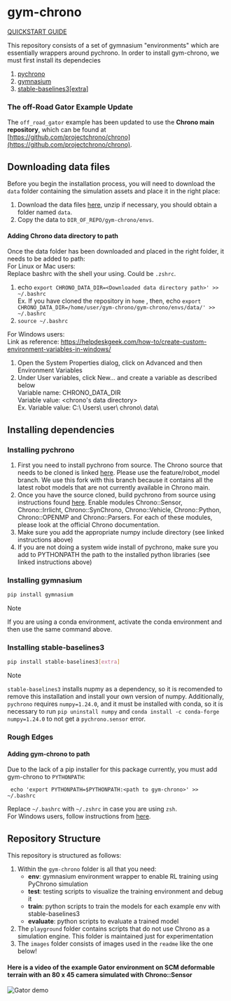 # gym-chrono

[QUICKSTART GUIDE](/docker/)

This repository consists of a set of gymnasium "environments" which are essentially wrappers around pychrono. In order to install gym-chrono, we must first install its dependecies
1) [pychrono](https://github.com/zzhou292/chrono/tree/feature/robot_model)
2) [gymnasium](https://pypi.org/project/gymnasium/)
3) [stable-baselines3[extra]](https://pypi.org/project/stable-baselines3/)

### The off-Road Gator Example Update

The `off_road_gator` example has been updated to use the **Chrono main repository**, which can be found at [https://github.com/projectchrono/chrono](https://github.com/projectchrono/chrono).

## Downloading data files
Before you begin the installation process, you will need to download the `data` folder containing the simulation assets and place it in the right place:
1) Download the data files [here](https://drive.google.com/drive/folders/1u4nwAlpPXtgkSJeBLlSM9B_utEoUIY41?usp=drive_link), unzip if necessary, you should obtain a folder named `data`.
2) Copy the data to `DIR_OF_REPO/gym-chrono/envs`.

#### Adding Chrono data directory to path
Once the data folder has been downloaded and placed in the right folder, it needs to be added to path:  
For Linux or Mac users:  
  Replace bashrc with the shell your using. Could be `.zshrc`.  
  1. echo `export CHRONO_DATA_DIR=<Downloaded data directory path>' >> ~/.bashrc`  
      Ex. If you have cloned the repository in `home` , then, echo `export CHRONO_DATA_DIR=/home/user/gym-chrono/gym-chrono/envs/data/' >> ~/.bashrc`  
  2. `source ~/.bashrc`

For Windows users:  
  Link as reference: https://helpdeskgeek.com/how-to/create-custom-environment-variables-in-windows/  
  1. Open the System Properties dialog, click on Advanced and then Environment Variables  
  2. Under User variables, click New... and create a variable as described below  
      Variable name: CHRONO_DATA_DIR  
      Variable value: <chrono's data directory>  
          Ex. Variable value: C:\ Users\ user\ chrono\ data\

## Installing dependencies
### Installing pychrono
1) First you need to install pychrono from source. The Chrono source that needs to be cloned is linked [here](https://github.com/zzhou292/chrono/tree/feature/robot_model). Please use the feature/robot_model branch. We use this fork with this branch because it contains all the latest robot models that are not currently available in Chrono main.
2) Once you have the source cloned, build pychrono from source using instructions found [here]([url](https://api.projectchrono.org/module_python_installation.html)https://api.projectchrono.org/module_python_installation.html). Enable modules Chrono::Sensor, Chrono::Irrlicht, Chrono::SynChrono, Chrono::Vehicle, Chrono::Python, Chrono::OPENMP and Chrono::Parsers. For each of these modules, please look at the official Chrono documentation.
3) Make sure you add the appropriate numpy include directory (see linked instructions above)
4) If you are not doing a system wide install of pychrono, make sure you add to PYTHONPATH the path to the installed python libraries (see linked instructions above)
### Installing gymnasium
```bash
pip install gymnasium
```
> [!NOTE]
> If you are using a conda environment, activate the conda environment and then use the same command above.  

### Installing stable-baselines3
```bash
pip install stable-baselines3[extra] 
```

> [!NOTE]
> `stable-baselines3` installs nupmy as a dependency, so it is recomended to remove this installation and install your own version of numpy. Additionally, `pychrono` requires `numpy=1.24.0`, and it must be installed with conda, so it is necessary to run `pip uninstall numpy` and `conda install -c conda-forge numpy=1.24.0` to not get a `pychrono.sensor` error.
### Rough Edges
#### Adding gym-chrono to path
Due to the lack of a pip installer for this package currently, you must add gym-chrono to `PYTHONPATH`:
```
 echo 'export PYTHONPATH=$PYTHONPATH:<path to gym-chrono>' >> ~/.bashrc
```
Replace `~/.bashrc` with `~/.zshrc` in case you are using `zsh`.<br>
For Windows users, follow instructions from [here](https://helpdeskgeek.com/how-to/create-custom-environment-variables-in-windows/).

     
## Repository Structure

This repository is structured as follows:
1. Within the `gym-chrono` folder is all that you need:
   - **env**: gymnasium environment wrapper to enable RL training using PyChrono simulation
   - **test**: testing scripts to visualize the training environment and debug it
   - **train**: python scripts to train the models for each example env with stable-baselines3
   - **evaluate**: python scripts to evaluate a trained model
2. The `playground` folder contains scripts that do not use Chrono as a simulation engine. This folder is maintained just for experimentation
3. The `images` folder consists of images used in the `readme` like the one below!

#### Here is a video of the example Gator environment on SCM deformable terrain with an 80 x 45 camera simulated with Chrono::Sensor   
![Gator demo](https://github.com/projectchrono/gym-chrono/blob/master/images/gator.gif)
